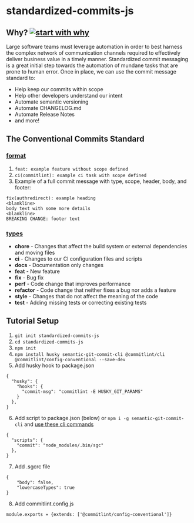 # standardized-commits-js

## Why? [![start with why](https://img.shields.io/badge/start%20with-why%3F-brightgreen.svg?style=flat)](https://github.com/wavemotionio/standardized-commits-js/issues)
Large software teams must leverage automation in order to best harness the complex network of communication channels required to effectively deliver business value in a timely manner.  Standardized commit messaging is a great initial step towards the automation of mundane tasks that are prone to human error. Once in place, we can use the commit message standard to:
- Help keep our commits within scope
- Help other developers understand our intent
- Automate semantic versioning
- Automate CHANGELOG.md
- Automate Release Notes
- and more!

## The Conventional Commits Standard

### [format](https://www.conventionalcommits.org/en/v1.0.0-beta.3/)
1. `feat: example feature without scope defined`
1. `ci(commitlint): example ci task with scope defined`
1. Example of a full commit message with type, scope, header, body, and footer:
``` 
fix(authredirect): example heading
<blankline>
body text with some more details
<blankline>
BREAKING CHANGE: footer text
```

### [types](https://github.com/JPeer264/node-semantic-git-commit-cli/blob/master/.sgcrc)
- **chore** - Changes that affect the build system or external dependencies and moving files
- **ci** - Changes to our CI configuration files and scripts
- **docs** - Documentation only changes
- **feat** - New feature
- **fix** - Bug fix
- **perf** - Code change that improves performance
- **refactor** - Code change that neither fixes a bug nor adds a feature
- **style** - Changes that do not affect the meaning of the code
- **test** - Adding missing tests or correcting existing tests

## Tutorial Setup
1. `git init standardized-commits-js`
2. `cd standardized-commits-js`
3. `npm init`
4. `npm install husky semantic-git-commit-cli @commitlint/cli @commitlint/config-conventional --save-dev`
5. Add husky hook to package.json
```
{
  "husky": {
    "hooks": {
      "commit-msg": "commitlint -E HUSKY_GIT_PARAMS"
    }
  },
}
```
6. Add script to package.json (below) or `npm i -g semantic-git-commit-cli` and [use these cli commands](https://github.com/JPeer264/node-semantic-git-commit-cli)
```
{
  "scripts": {
    "commit": "node_modules/.bin/sgc"
  },
}
```
7. Add .sgcrc file
```
{
    "body": false,
    "lowercaseTypes": true
}
```
8. Add commitlint.config.js
```
module.exports = {extends: ['@commitlint/config-conventional']}
```
